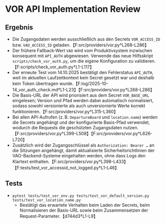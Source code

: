 # VOR API Implementation Review

## Ergebnis
- Die Zugangsdaten werden ausschließlich aus den Secrets `VOR_ACCESS_ID` bzw. `VAO_ACCESS_ID` geladen.【F:src/providers/vor.py†L268-L286】
- Der frühere Fallback-Wert `VAO` wird vom Produktivsystem inzwischen konsequent mit `API_AUTH` abgewiesen. Verwende das neue Hilfsskript `scripts/check_vor_auth.py`, um die eigene Konfiguration zu validieren.【F:scripts/check_vor_auth.py†L1-L117】
- Der erneute Test vom 14.10.2025 bestätigt den Fehlerstatus `API_AUTH`, weil im aktuellen Laufzeitkontext kein Secret gesetzt war und deshalb kein Token übertragen wurde.【F:log/2025-10-14_vor_auth_check.md†L1-L23】【F:src/providers/vor.py†L268-L286】
- Die Basis-URL der API wird priorisiert aus dem Secret `VOR_BASE_URL` eingelesen; Version und Pfad werden dabei automatisch normalisiert, sodass sowohl versionierte als auch unversionierte Werte korrekt funktionieren.【F:src/providers/vor.py†L315-L360】
- Bei allen API-Aufrufen (z. B. `DepartureBoard` und `location.name`) werden die Secrets angehängt und der konfigurierte Basis-Pfad verwendet, wodurch die Requests die geschützten Zugangsdaten nutzen.【F:src/providers/vor.py†L399-L508】【F:src/providers/vor.py†L626-L720】
- Zusätzlich wird der Zugangsschlüssel als `Authorization: Bearer …` an die Sitzungen angehängt, damit aktualisierte Sicherheitsrichtlinien der VAO-Backend-Systeme eingehalten werden, ohne dass Logs den Klartext enthalten.【F:src/providers/vor.py†L398-L433】【F:tests/test_vor_accessid_not_logged.py†L1-L46】

## Tests
- `pytest tests/test_vor_env.py tests/test_vor_default_version.py tests/test_vor_location_name.py`
  - Bestätigt das erwartete Verhalten beim Laden der Secrets, beim Normalisieren der Basis-URL sowie beim Zusammensetzen der Request-Parameter.【d744d3†L1-L9】
